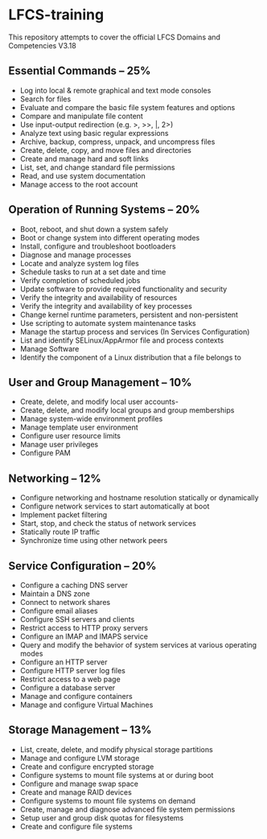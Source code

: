 # LFCS-training
This repository attempts to cover the official LFCS Domains and Competencies V3.18


## Essential Commands – 25%

- Log into local & remote graphical and text mode consoles
- Search for files
- Evaluate and compare the basic file system features and options
- Compare and manipulate file content
- Use input-output redirection (e.g. >, >>, |, 2>)
- Analyze text using basic regular expressions
- Archive, backup, compress, unpack, and uncompress files
- Create, delete, copy, and move files and directories
- Create and manage hard and soft links
- List, set, and change standard file permissions
- Read, and use system documentation
- Manage access to the root account

## Operation of Running Systems – 20%

- Boot, reboot, and shut down a system safely
- Boot or change system into different operating modes
- Install, configure and troubleshoot bootloaders
- Diagnose and manage processes
- Locate and analyze system log files
- Schedule tasks to run at a set date and time
- Verify completion of scheduled jobs
- Update software to provide required functionality and security
- Verify the integrity and availability of resources
- Verify the integrity and availability of key processes
- Change kernel runtime parameters, persistent and non-persistent
- Use scripting to automate system maintenance tasks
- Manage the startup process and services (In Services Configuration)
- List and identify SELinux/AppArmor file and process contexts
- Manage Software
- Identify the component of a Linux distribution that a file belongs to

## User and Group Management – 10%

- Create, delete, and modify local user accounts-
- Create, delete, and modify local groups and group memberships
- Manage system-wide environment profiles
- Manage template user environment
- Configure user resource limits
- Manage user privileges
- Configure PAM

## Networking – 12%

- Configure networking and hostname resolution statically or dynamically
- Configure network services to start automatically at boot
- Implement packet filtering
- Start, stop, and check the status of network services
- Statically route IP traffic
- Synchronize time using other network peers

## Service Configuration – 20%

- Configure a caching DNS server
- Maintain a DNS zone
- Connect to network shares
- Configure email aliases
- Configure SSH servers and clients
- Restrict access to HTTP proxy servers
- Configure an IMAP and IMAPS service
- Query and modify the behavior of system services at various operating modes
- Configure an HTTP server
- Configure HTTP server log files
- Restrict access to a web page
- Configure a database server
- Manage and configure containers
- Manage and configure Virtual Machines

## Storage Management – 13%

- List, create, delete, and modify physical storage partitions
- Manage and configure LVM storage
- Create and configure encrypted storage
- Configure systems to mount file systems at or during boot
- Configure and manage swap space
- Create and manage RAID devices
- Configure systems to mount file systems on demand
- Create, manage and diagnose advanced file system permissions
- Setup user and group disk quotas for filesystems
- Create and configure file systems

